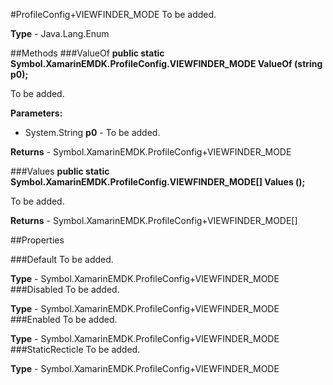 #ProfileConfig+VIEWFINDER_MODE
To be added.

**Type** - Java.Lang.Enum

##Methods
###ValueOf
**public static Symbol.XamarinEMDK.ProfileConfig.VIEWFINDER_MODE ValueOf (string p0);**

To be added.

**Parameters:** 

* System.String **p0** - To be added.

**Returns** - Symbol.XamarinEMDK.ProfileConfig+VIEWFINDER_MODE

###Values
**public static Symbol.XamarinEMDK.ProfileConfig.VIEWFINDER_MODE[] Values ();**

To be added.


**Returns** - Symbol.XamarinEMDK.ProfileConfig+VIEWFINDER_MODE[]

##Properties

###Default
To be added.

**Type** - Symbol.XamarinEMDK.ProfileConfig+VIEWFINDER_MODE
###Disabled
To be added.

**Type** - Symbol.XamarinEMDK.ProfileConfig+VIEWFINDER_MODE
###Enabled
To be added.

**Type** - Symbol.XamarinEMDK.ProfileConfig+VIEWFINDER_MODE
###StaticRecticle
To be added.

**Type** - Symbol.XamarinEMDK.ProfileConfig+VIEWFINDER_MODE



